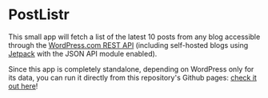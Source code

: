 # PostListr

This small app will fetch a list of the latest 10 posts from any blog accessible through the [WordPress.com REST API](http://developer.wordpress.com/docs/api/) (including self-hosted blogs using [Jetpack](http://jetpack.me/) with the JSON API module enabled).

Since this app is completely standalone, depending on WordPress only for its data, you can run it directly from this repository's Github pages: [check it out here](http://kadamwhite.github.io/backpress-wordbone/)!